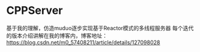 # CPPServer
基于我的理解，仿造muduo逐步实现基于Reactor模式的多线程服务器
每个迭代的版本介绍讲解在我的博客内，博客地址：https://blog.csdn.net/m0_57408211/article/details/127098028
